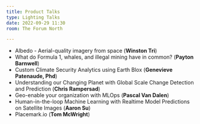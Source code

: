 ```yaml
---
title: Product Talks
type: Lighting Talks
date: 2022-09-29 11:30
room: The Forum North

---
```

- Albedo - Aerial-quality imagery from space (**Winston Tri**) 
- What do Formula 1, whales, and illegal mining have in common? (**Payton Barnwell**) 
- Custom Climate Security Analytics using Earth Blox (**Genevieve Patenaude, Phd**) 
- Understanding our Changing Planet with Global Scale Change Detection and Prediction (**Chris Rampersad**) 
- Geo-enable your organization with MLOps (**Pascal Van Dalen**)
- Human-in-the-loop Machine Learning with Realtime Model Predictions on Satellite Images (**Aaron Su**)
- Placemark.io (**Tom McWright**)
